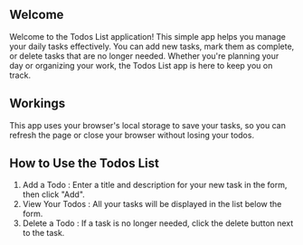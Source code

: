 ## Welcome
Welcome to the Todos List application! This simple app helps you manage your daily tasks
effectively. You can add new tasks, mark them as complete, or delete tasks that are no longer
needed. Whether you're planning your day or organizing your work, the Todos List app is here to
keep you on track.

## Workings
This app uses your browser's local storage to save your tasks, so you can refresh the page or close your browser without losing your todos. 

## How to Use the Todos List
1. Add a Todo : Enter a title and description for your new task in the form, then click "Add".
2. View Your Todos : All your tasks will be displayed in the list below the form.
3. Delete a Todo : If a task is no longer needed, click the delete button next to the task.


